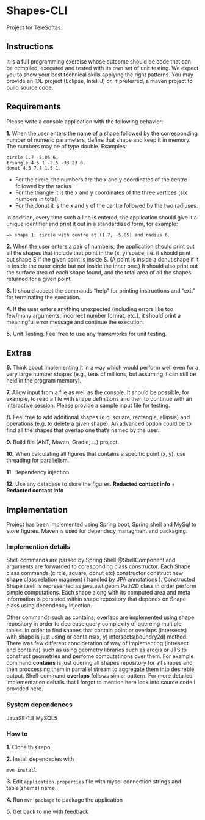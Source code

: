 # Shapes-CLI
Project for TeleSoftas.

## Instructions

It is a full programming exercise whose outcome should be code that can be compiled, executed and tested
with its own set of unit testing. We expect you to show your best technical skills applying the right patterns.
You may provide an IDE project (Eclipse, IntelliJ) or, if preferred, a maven project to build source code.

## Requirements

Please write a console application with the following behavior:

**1.** When the user enters the name of a shape followed by the corresponding number of numeric
parameters, define that shape and keep it in memory. The numbers may be of type double. Examples:
```
circle 1.7 -5.05 6.
triangle 4.5 1 -2.5 -33 23 0.
donut 4.5 7.8 1.5 1.
```
* For the circle, the numbers are the x and y coordinates of the centre followed by the radius.
* For the triangle it is the x and y coordinates of the three vertices (six numbers in total).
* For the donut it is the x and y of the centre followed by the two radiuses.

In addition, every time such a line is entered, the application should give it a unique identifier and print it out
in a standardized form, for example:
```
=> shape 1: circle with centre at (1.7, -5.05) and radius 6.
```
**2.** When the user enters a pair of numbers, the application should print out all the shapes that include
that point in the (x, y) space, i.e. it should print out shape S if the given point is inside S. (A point is inside a
donut shape if it is inside the outer circle but not inside the inner one.)
It should also print out the surface area of each shape found, and the total area of all the shapes returned for a
given point.

**3.** It should accept the commands “help” for printing instructions and “exit” for terminating the
execution.

**4.** If the user enters anything unexpected (including errors like too few/many arguments, incorrect
number format, etc.), it should print a meaningful error message and continue the execution.

**5.** Unit Testing. Feel free to use any frameworks for unit testing.


## Extras

**6.** Think about implementing it in a way which would perform well even for a very large number
shapes (e.g., tens of millions, but assuming it can still be held in the program memory).

**7.** Allow input from a file as well as the console. It should be possible, for example, to read a file
with shape definitions and then to continue with an interactive session. Please provide a sample input file
for testing.

**8.** Feel free to add additional shapes (e.g. square, rectangle, ellipsis) and operations (e.g. to delete a
given shape). An advanced option could be to find all the shapes that overlap one that’s named by the
user.

**9.** Build file (ANT, Maven, Gradle, ...) project.

**10.** When calculating all figures that contains a specific point (x, y), use threading for parallelism.

**11.** Dependency injection.

**12.** Use any database to store the figures.
    **Redacted contact info**
       +
    **Redacted contact info**

## Implementation

Project has been implemented using Spring boot, Spring shell and MySql to store figures. Maven is used for dependecy managment and packaging.

### Implemention details

Shell commands are parsed by Spring Shell @ShellComponent and arguments are forwarded to coresponding class constructor.
Each Shape class commands (circle, square, donut etc) constructor construct new **shape** class relation magment ( handled by JPA annotations ).
Constructed Shape itself is represented as java.awt.geom.Path2D class in order perform simple computations. Each shape along with its computed area and meta information is persisted within shape repository that depends on Shape class using dependency injection.

Other commands such as contains, overlaps are implemented using shape repository in order to decrease query complexity of quereing multiple tables.
In order to find shapes that contain point or  overlaps (intersects) with shape is just using or contains(x, y) intersects(boundry2d) method. There was few different concideration of way of implementing (intresect and contains) such as using geometry libraries such as arcgis or JTS to construct geometries and perfome computatinons over them.
For example command **contains** is just quering all shapes repository for all shapes and then proccessing them in parrallel stream to aggregate them into desireble output. Shell-command **overlaps** follows simlar pattern.
For more detailed implementation deltails that I forgot to mention here look into source code I provided here.

### System dependences

JavaSE-1.8
MySQL5

### How to
**1.** Clone this repo.

**2.** Install dependecies with 
```
mvn install
```
**3.** Edit  ``` application.properties ``` file with mysql connection strings and table(shema) name.

**4.** Run ``` mvn package ``` to package the application

**5.** Get back to me with feedback

